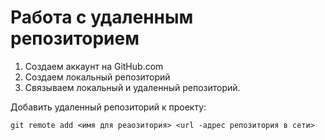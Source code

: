 # Работа с удаленным репозиторием 

1. Создаем аккаунт на GitHub.com
2. Создаем локальный репозиторий
3. Связываем локальный и удаленный репозиторий. 

Добавить удаленный репозиторий к проекту:
```
git remote add <имя для реаозитория> <url -адрес репозитория в сети>
```
